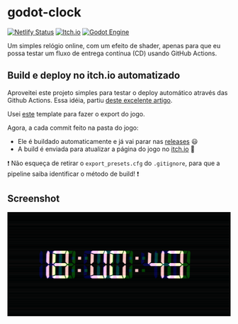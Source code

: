 # godot-clock

[![Netlify Status](https://api.netlify.com/api/v1/badges/269faabf-b19b-47b9-bf98-0747b9183dc6/deploy-status)](https://app.netlify.com/sites/godot-clock/deploys)
[![Itch.io](https://img.shields.io/badge/Itch-%23FF0B34.svg?style=flat&logo=Itch.io&logoColor=white)](https://docmccoy.itch.io/just-a-clock)
[![Godot Engine](https://img.shields.io/badge/GODOT-%23FFFFFF.svg?style=flat&logo=godot-engine)](https://godotengine.org/)

Um simples relógio online, com um efeito de shader, apenas para que eu possa testar um fluxo de entrega contínua (CD) usando GitHub Actions.

## Build e deploy no itch.io automatizado

Aproveitei este projeto simples para testar o deploy automático através das Github Actions. Essa idéia, partiu [deste excelente artigo](https://saltares.com/continuous-delivery-pipeline-for-godot-and-itch.io/).

Usei [este](https://github.com/firebelley/godot-export) template para fazer o export do jogo.

Agora, a cada commit feito na pasta do jogo:
- Ele é buildado automaticamente e já vai parar nas [releases](https://github.com/renanstd/godot-clock/releases) 😃
- A build é enviada para atualizar a página do jogo no [itch.io](https://itch.io/) 🚀

❗ Não esqueça de retirar o `export_presets.cfg` do `.gitignore`, para que a pipeline saiba identificar o método de build! ❗

## Screenshot

![screenshot](https://github.com/renanstd/godot-clock/blob/main/Images/clock.png)
